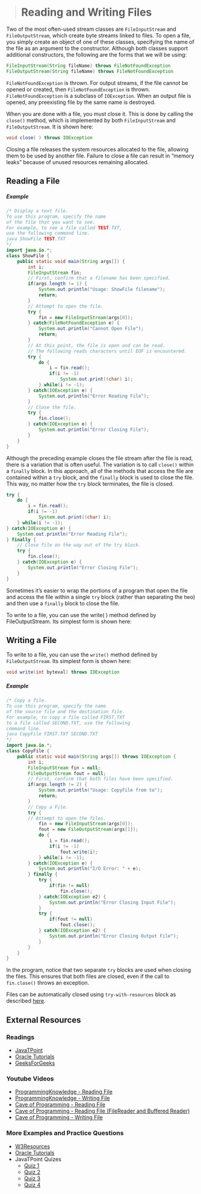 ># Reading and Writing Files

Two of the most often-used stream classes are `FileInputStream` and `FileOutputStream`, which create byte streams linked to files. To open a file, you simply create an object of one of these classes, specifying the name of the file as an argument to the constructor. Although both classes support additional constructors, the following are the forms that we will be using:

```java
FileInputStream(String fileName) throws FileNotFoundException
FileOutputStream(String fileName) throws FileNotFoundException
```

`FileNotFoundException` is thrown. For output streams, if the file cannot be opened or created, then `FileNotFoundException` is thrown. `FileNotFoundException` is a subclass of `IOException`. When an output file is opened, any preexisting file by the same name is destroyed.

When you are done with a file, you must close it. This is done by calling the `close()` method, which is implemented by both `FileInputStream` and `FileOutputStream`. It is shown here:

```java
void close( ) throws IOException
```

Closing a file releases the system resources allocated to the file, allowing them to be used by another file. Failure to close a file can result in “memory leaks” because of unused resources remaining allocated.

## Reading a File

##### Example

```java
/* Display a text file.
To use this program, specify the name
of the file that you want to see.
For example, to see a file called TEST.TXT,
use the following command line.
java ShowFile TEST.TXT
*/
import java.io.*;
class ShowFile {
    public static void main(String args[]) {
        int i;
        FileInputStream fin;
        // First, confirm that a filename has been specified.
        if(args.length != 1) {
            System.out.println("Usage: ShowFile filename");
            return;
        }
        // Attempt to open the file.
        try {
            fin = new FileInputStream(args[0]);
        } catch(FileNotFoundException e) {
            System.out.println("Cannot Open File");
            return;
        }
        // At this point, the file is open and can be read.
        // The following reads characters until EOF is encountered.
        try {
            do {
                i = fin.read();
                if(i != -1)
                    System.out.print((char) i);
            } while(i != -1);
        } catch(IOException e) {
            System.out.println("Error Reading File");
        }
        // Close the file.
        try {
            fin.close();
        } catch(IOException e) {
            System.out.println("Error Closing File");
        }
    }
}
```

Although the preceding example closes the file stream after the file is read, there is a variation that is often useful. The variation is to call `close()` within a `finally` block. In this approach, all of the methods that access the file are contained within a `try` block, and the `finally` block is used to close the file. This way, no matter how the `try` block terminates, the file is closed.

```java
try {
    do {
        i = fin.read();
        if(i != -1)
            System.out.print((char) i);
    } while(i != -1);
} catch(IOException e) {
    System.out.println("Error Reading File");
} finally {
    // Close file on the way out of the try block.
    try {
        fin.close();
    } catch(IOException e) {
        System.out.println("Error Closing File");
    }
}
```

Sometimes it’s easier to wrap the portions of a program that open the file and access the file within a single `try` block (rather than separating the two) and then use a `finally` block to close the file.

To write to a file, you can use the write( ) method defined by FileOutputStream. Its simplest form is shown here:

## Writing a File

To write to a file, you can use the `write()` method defined by `FileOutputStream`. Its simplest form is shown here:

```java
void write(int byteval) throws IOException
```

##### Example

```java
/* Copy a file.
To use this program, specify the name
of the source file and the destination file.
For example, to copy a file called FIRST.TXT
to a file called SECOND.TXT, use the following
command line.
java CopyFile FIRST.TXT SECOND.TXT
*/
import java.io.*;
class CopyFile {
    public static void main(String args[]) throws IOException {
        int i;
        FileInputStream fin = null;
        FileOutputStream fout = null;
        // First, confirm that both files have been specified.
        if(args.length != 2) {
            System.out.println("Usage: CopyFile from to");
            return;
        }
        // Copy a File.
        try {
        // Attempt to open the files.
            fin = new FileInputStream(args[0]);
            fout = new FileOutputStream(args[1]);
            do {
                i = fin.read();
                if(i != -1) 
                    fout.write(i);
            } while(i != -1);
        } catch(IOException e) {
            System.out.println("I/O Error: " + e);
        } finally {
            try {
                if(fin != null) 
                    fin.close();
            } catch(IOException e2) {
                System.out.println("Error Closing Input File");
            }
            try {
                if(fout != null) 
                    fout.close();
            } catch(IOException e2) {
                System.out.println("Error Closing Output File");
            }
        }
    }
}
```

In the program, notice that two separate `try` blocks are used when closing the files. This ensures that both files are closed, even if the call to `fin.close()` throws an exception.

Files can be automatically closed using `try-with-resources` block as described [here](../13-Exception-Handling/07-Chained-Exception-and-Other-Features.md#try-with-resources).

## External Resources

### Readings

* [JavaTPoint](https://www.javatpoint.com/java-io)
* [Oracle Tutorials](https://docs.oracle.com/javase/tutorial/essential/io/fileio.html)
* [GeeksForGeeks](https://www.geeksforgeeks.org/java-io-input-output-in-java-with-examples/)

### Youtube Videos

* [ProgrammingKnowledge - Reading File](https://www.youtube.com/watch?v=7ICZGNFD28g&list=PLS1QulWo1RIbfTjQvTdj8Y6yyq4R7g-Al&index=39)
* [ProgrammingKnowledge - Writing File](https://www.youtube.com/watch?v=fgjIk7qQong&list=PLS1QulWo1RIbfTjQvTdj8Y6yyq4R7g-Al&index=38)
* [Cave of Programming - Reading File](https://www.youtube.com/watch?v=FHDNwJmus3k&list=PL9DF6E4B45C36D411&index=33)
* [Cave of Programming - Reading File (FileReader and Buffered Reader)](https://www.youtube.com/watch?v=I6q0WN8ssyw&list=PL9DF6E4B45C36D411&index=39)
* [Cave of Programming - Writing File](https://www.youtube.com/watch?v=weAwTh5iiMY&list=PL9DF6E4B45C36D411&index=41)


### More Examples and Practice Questions

* [W3Resources](https://www.w3resource.com/java-exercises/io/index.php)
* [Oracle Tutorials](https://docs.oracle.com/javase/tutorial/essential/io/QandE/questions.html)
* JavaTPoint Quizes
  * [Quiz 1](https://www.javatpoint.com/directload.jsp?val=97)
  * [Quiz 2](https://www.javatpoint.com/directload.jsp?val=98)
  * [Quiz 3](https://www.javatpoint.com/directload.jsp?val=99)
  * [Quiz 4](https://www.javatpoint.com/directload.jsp?val=100)

